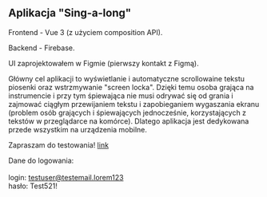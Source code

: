 ## Aplikacja "Sing-a-long"

Frontend - Vue 3 (z użyciem composition API).

Backend - Firebase.

UI zaprojektowałem w Figmie (pierwszy kontakt z Figmą).

Główny cel aplikacji to wyświetlanie i automatyczne scrollowaine tekstu piosenki oraz wstrzmywanie "screen locka". Dzięki temu osoba grająca na instrumencie i przy tym śpiewająca nie musi odrywać się od grania i zajmować ciągłym przewijaniem tekstu i zapobieganiem wygaszania ekranu (problem osób grających i śpiewających jednocześnie, korzystających z tekstów w przeglądarce na komórce). Dlatego aplikacja jest dedykowana przede wszystkim na urządzenia mobilne.

Zapraszam do testowania! [link](https://sing-a-long.web.app/)

Dane do logowania:\
\
login: testuser@testemail.lorem123\
hasło: Test521!
